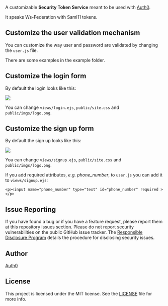 A customizable __Security Token Service__ meant to be used with [Auth0](http://auth0.com).

It speaks Ws-Federation with Saml11 tokens.

## Customize the user validation mechanism

You can customize the way user and password are validated by changing the ```user.js``` file.

There are some examples in the example folder.

## Customize the login form

By default the login looks like this:

![](http://content.screencast.com/users/ezequielm/folders/Default/media/14c3f8e4-e1c3-4c9f-9f91-d64e46fce7a1/signin.png)

You can change ```views/login.ejs```, ```public/site.css``` and ```public/imgs/logo.png```.

## Customize the sign up form

By default the sign up looks like this:

![](http://content.screencast.com/users/ezequielm/folders/Default/media/7bcf3eb7-5b3b-4dbe-99da-be9cff5e2940/signup.png)

You can change ```views/signup.ejs```, ```public/site.css``` and ```public/imgs/logo.png```.

If you add required attributes, *e.g. phone_number*, to ```user.js``` you can add it to ```views/signup.ejs```:

	<p><input name="phone_number" type="text" id="phone_number" required ></p>

## Issue Reporting

If you have found a bug or if you have a feature request, please report them at this repository issues section. Please do not report security vulnerabilities on the public GitHub issue tracker. The [Responsible Disclosure Program](https://auth0.com/whitehat) details the procedure for disclosing security issues.

## Author

[Auth0](auth0.com)

## License

This project is licensed under the MIT license. See the [LICENSE](LICENSE) file for more info.
